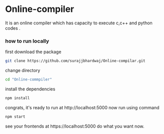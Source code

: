 # Online-compiler
It is an online compiler which has capacity to execute c,c++ and python codes .

### how to run locally

first download the package
```bash
git clone https://github.com/surajjbhardwaj/Online-compilar.git
```

change directory
```bash
cd "Online-commpiler"
```

install the dependencies
```bash
npm install
```

congrats, it's ready to run at http://localhost:5000
now run using command

```bash
npm start
```

see your frontends at https://localhost:5000
do what you want now.